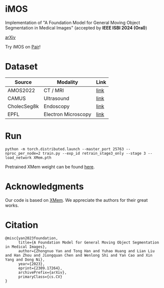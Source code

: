 # iMOS
Implementation of "A Foundation Model for General Moving Object Segmentation in Medical Images"  (accepted by **IEEE ISBI 2024 (Oral)**)

[arXiv](https://arxiv.org/abs/2309.17264)

Try iMOS on [Pair](https://aipair.com.cn/)!

# Dataset
| Source      | Modality              | Link                                                        |
| ----------- | --------------------- | ----------------------------------------------------------- |
| AMOS2022    | CT / MRI              | [link](https://amos22.grand-challenge.org/)                 |
| CAMUS       | Ultrasound            | [link](https://www.creatis.insa-lyon.fr/Challenge/camus/)   |
| CholecSeg8k | Endoscopy             | [link](https://www.kaggle.com/datasets/newslab/cholecseg8k) |
| EPFL        | Electron Microscopy   | [link](https://www.epfl.ch/labs/cvlab/data/data-em/)        |

# Run
```
python -m torch.distributed.launch --master_port 25763 --nproc_per_node=2 train.py --exp_id retrain_stage3_only --stage 3 --load_network XMem.pth
```
Pretrained XMem weight can be found [here](https://github.com/hkchengrex/XMem).

# Acknowledgments
Our code is based on [XMem](https://github.com/hkchengrex/XMem). We appreciate the authors for their great works.

# Citation
```
@misc{yan2023foundation,
      title={A Foundation Model for General Moving Object Segmentation in Medical Images}, 
      author={Zhongnuo Yan and Tong Han and Yuhao Huang and Lian Liu and Han Zhou and Jiongquan Chen and Wenlong Shi and Yan Cao and Xin Yang and Dong Ni},
      year={2023},
      eprint={2309.17264},
      archivePrefix={arXiv},
      primaryClass={cs.CV}
}
```
